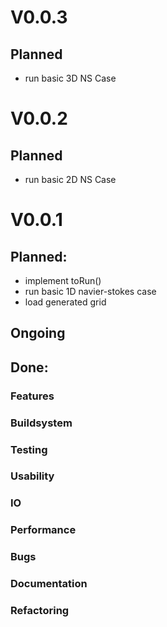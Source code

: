 # V0.0.3
## Planned
- run basic 3D NS Case

# V0.0.2
## Planned
- run basic 2D NS Case


# V0.0.1
## Planned:

- implement toRun()
- run basic 1D navier-stokes case
- load generated grid

## Ongoing

## Done:
### Features

### Buildsystem

### Testing

### Usability

### IO

### Performance

### Bugs

### Documentation

### Refactoring
